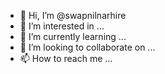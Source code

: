 - 👋 Hi, I’m @swapnilnarhire
- 👀 I’m interested in ...
- 🌱 I’m currently learning ...
- 💞️ I’m looking to collaborate on ...
- 📫 How to reach me ...

<!---
swapnilnarhire/swapnilnarhire is a ✨ special ✨ repository because its `README.md` (this file) appears on your GitHub profile.
You can click the Preview link to take a look at your changes.
--->
